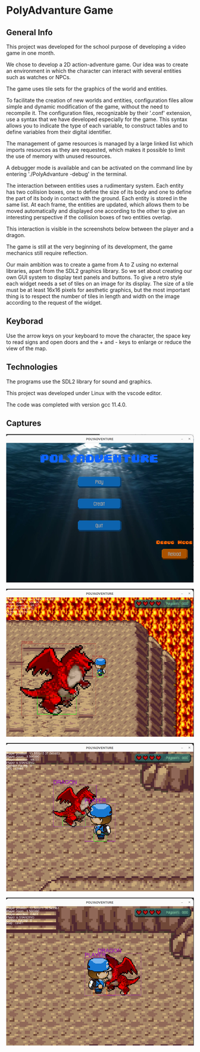 # PolyAdvanture Game

## General Info

This project was developed for the school purpose of developing a video game in one month.

We chose to develop a 2D action-adventure game. Our idea was to create an environment in which the character can interact with several entities such as watches or NPCs.

The game uses tile sets for the graphics of the world and entities.

To facilitate the creation of new worlds and entities, configuration files allow simple and dynamic modification of the game, without the need to recompile it. The configuration files, recognizable by their '.conf' extension, use a syntax that we have developed especially for the game. This syntax allows you to indicate the type of each variable, to construct tables and to define variables from their digital identifier.

The management of game resources is managed by a large linked list which imports resources as they are requested, which makes it possible to limit the use of memory with unused resources.

A debugger mode is available and can be activated on the command line by entering './PolyAdvanture -debug' in the terminal.

The interaction between entities uses a rudimentary system. Each entity has two collision boxes, one to define the size of its body and one to define the part of its body in contact with the ground. Each entity is stored in the same list. At each frame, the entities are updated, which allows them to be moved automatically and displayed one according to the other to give an interesting perspective if the collision boxes of two entities overlap.

This interaction is visible in the screenshots below between the player and a dragon.

The game is still at the very beginning of its development, the game mechanics still require reflection.

Our main ambition was to create a game from A to Z using no external libraries, apart from the SDL2 graphics library. So we set about creating our own GUI system to display text panels and buttons. To give a retro style each widget needs a set of tiles on an image for its display. The size of a tile must be at least 16x16 pixels for aesthetic graphics, but the most important thing is to respect the number of tiles in length and width on the image according to the request of the widget.

## Keyborad

Use the arrow keys on your keyboard to move the character, the space key to read signs and open doors and the + and - keys to enlarge or reduce the view of the map.

## Technologies

The programs use the SDL2 library for sound and graphics.

This project was developed under Linux with the vscode editor.

The code was completed with version gcc 11.4.0.

## Captures

![screenshot](screenshots/screenshot1.png)

![screenshot](screenshots/screenshot2.png)

![screenshot](screenshots/screenshot3.png)

![screenshot](screenshots/screenshot4.png)